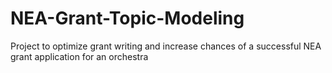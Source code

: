 # NEA-Grant-Topic-Modeling
Project to optimize grant writing and increase chances of a successful NEA grant application for an orchestra
